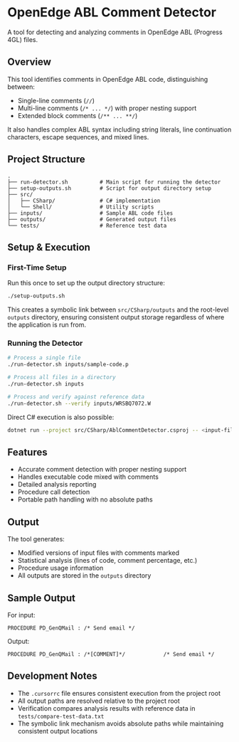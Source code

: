 # OpenEdge ABL Comment Detector

A tool for detecting and analyzing comments in OpenEdge ABL (Progress 4GL) files.

## Overview

This tool identifies comments in OpenEdge ABL code, distinguishing between:
- Single-line comments (`//`)
- Multi-line comments (`/* ... */`) with proper nesting support
- Extended block comments (`/** ... **/`)

It also handles complex ABL syntax including string literals, line continuation characters, escape sequences, and mixed lines.

## Project Structure

```
.
├── run-detector.sh          # Main script for running the detector
├── setup-outputs.sh         # Script for output directory setup
├── src/
│   ├── CSharp/              # C# implementation
│   └── Shell/               # Utility scripts
├── inputs/                  # Sample ABL code files
├── outputs/                 # Generated output files
└── tests/                   # Reference test data
```

## Setup & Execution

### First-Time Setup

Run this once to set up the output directory structure:

```bash
./setup-outputs.sh
```

This creates a symbolic link between `src/CSharp/outputs` and the root-level `outputs` directory, ensuring consistent output storage regardless of where the application is run from.

### Running the Detector

```bash
# Process a single file
./run-detector.sh inputs/sample-code.p

# Process all files in a directory
./run-detector.sh inputs

# Process and verify against reference data
./run-detector.sh --verify inputs/WRSBQ7072.W
```

Direct C# execution is also possible:

```bash
dotnet run --project src/CSharp/AblCommentDetector.csproj -- <input-file-path>
```

## Features

- Accurate comment detection with proper nesting support
- Handles executable code mixed with comments
- Detailed analysis reporting
- Procedure call detection
- Portable path handling with no absolute paths

## Output

The tool generates:
- Modified versions of input files with comments marked
- Statistical analysis (lines of code, comment percentage, etc.)
- Procedure usage information
- All outputs are stored in the `outputs` directory

## Sample Output

For input:
```
PROCEDURE PD_GenQMail : /* Send email */
```

Output:
```
PROCEDURE PD_GenQMail : /*[COMMENT]*/            /* Send email */
```

## Development Notes

- The `.cursorrc` file ensures consistent execution from the project root
- All output paths are resolved relative to the project root
- Verification compares analysis results with reference data in `tests/compare-test-data.txt`
- The symbolic link mechanism avoids absolute paths while maintaining consistent output locations 